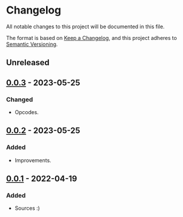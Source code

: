 # Changelog

All notable changes to this project will be documented in this file.

The format is based on [Keep a Changelog](https://keepachangelog.com/en/1.0.0/),
and this project adheres to [Semantic Versioning](https://semver.org/spec/v2.0.0.html).

## Unreleased

## [0.0.3] - 2023-05-25
### Changed
- Opcodes.

## [0.0.2] - 2023-05-25
### Added
- Improvements.

## [0.0.1] - 2022-04-19
### Added
- Sources :)

[0.0.3]: https://github.com/uncellon/utoolbox-serialport/releases/tag/v0.0.3
[0.0.2]: https://github.com/uncellon/utoolbox-serialport/releases/tag/v0.0.2
[0.0.1]: https://github.com/uncellon/utoolbox-serialport/releases/tag/v0.0.1